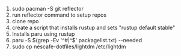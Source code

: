 1. sudo pacman -S git reflector
2. run reflector command to setup repos
3. clone repo
4. create a script that installs rustup and sets "rustup default stable"
5. Installs paru using rustup
6. paru -S $(grep -Ev '^#|^$' packagelist.txt) --needed
7. sudo cp nescafe-dotfiles/lightdm /etc/lightdm
